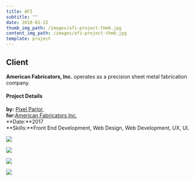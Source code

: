 ```yaml
---
title: AFI
subtitle: ""
date: 2018-01-15
thumb_img_path: /images/afi-project-thmb.jpg
content_img_path: /images/afi-project-thmb.jpg
template: project
---
```

## Client

**American Fabricators, Inc.** operates as a precision sheet metal fabrication company.

#### Project Details

**by:** [Pixel Parlor](http://www.pixelparlor.com/),\
**for:**[American Fabricators Inc](http://www.americanfabricators.com/),\
**Date:**2017\
**Skills:**Front End Development, Web Design, Web Development, UX, UI.

![](/images/afi-dsktmblpgrp-wbimg.jpg)

![](/images/afi-dsktp.jpg)

![](/images/afi-tblt.jpg)

![](/images/afi-phn.jpg)
